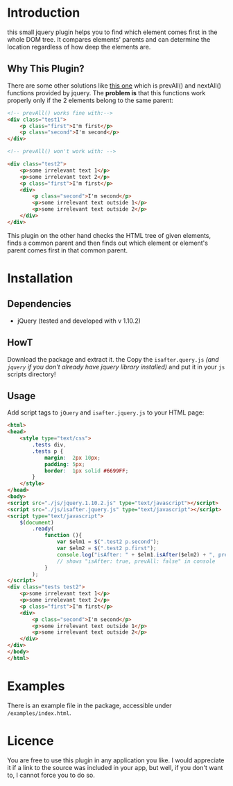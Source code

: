 # Introduction
this small jquery plugin helps you to find which element comes first in the whole DOM tree. It compares elements' parents and can determine the location regardless of how deep the elements are.


## Why This Plugin?
There are some other solutions like [this one](https://stackoverflow.com/questions/7208624/check-if-element-is-before-or-after-another-element-in-jquery) which is prevAll() and nextAll() functions provided by jquery. The **problem is** that this functions work properly only if the 2 elements belong to the same parent:
```html
<!-- prevAll() works fine with:-->
<div class="test1">
	<p class="first">I'm first</p>
	<p class="second">I'm second</p>
</div>

<!-- prevAll() won't work with: -->

<div class="test2">
	<p>some irrelevant text 1</p>
	<p>some irrelevant text 2</p>
	<p class="first">I'm first</p>
	<div>
		<p class="second">I'm second</p>
		<p>some irrelevant text outside 1</p>
		<p>some irrelevant text outside 2</p>
	</div>
</div>
```

This plugin on the other hand checks the HTML tree of given elements, finds a common parent and then finds out which element or element's parent comes first in that common parent.

# Installation

## Dependencies
* jQuery (tested and developed with v 1.10.2)

## HowT
Download the package and extract it. the Copy the `isafter.query.js` *(and `jquery` if you don't already have jquery library installed)* and put it in your `js` scripts directory!

## Usage
Add script tags to `jQuery` and `isafter.jquery.js` to your HTML page:
```html
<html>
<head>
	<style type="text/css">
		.tests div,
		.tests p {
			margin:  2px 10px;
			padding: 5px;
			border:  1px solid #6699FF;
		}
	</style>
</head>
<body>
<script src="./js/jquery.1.10.2.js" type="text/javascript"></script>
<script src="./js/isafter.jquery.js" type="text/javascript"></script>
<script type="text/javascript">
	$(document)
		.ready(
			function (){
				var $elm1 = $(".test2 p.second");
				var $elm2 = $(".test2 p.first");
				console.log("isAfter: " + $elm1.isAfter($elm2) + ", prevAll: " + ($elm1.prevAll($elm2).length !== 0));
				// shows "isAfter: true, prevAll: false" in console
			}
		);
</script>
<div class="tests test2">
	<p>some irrelevant text 1</p>
	<p>some irrelevant text 2</p>
	<p class="first">I'm first</p>
	<div>
		<p class="second">I'm second</p>
		<p>some irrelevant text outside 1</p>
		<p>some irrelevant text outside 2</p>
	</div>
</div>
</body>
</html>
```

# Examples
There is an example file in the package, accessible under `/examples/index.html`.

# Licence
You are free to use this plugin in any application you like. I would appreciate it if a link to the source was included in your app, but well, if you don't want to, I cannot force you to do so.